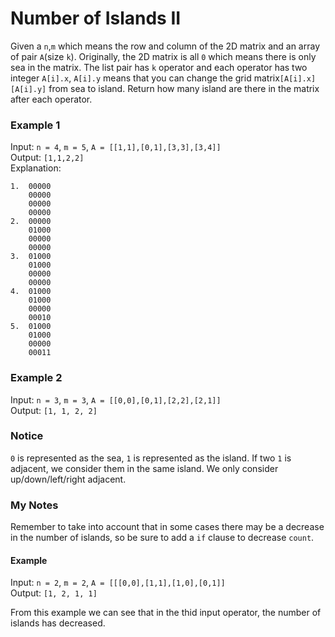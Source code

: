 # Number of Islands II

Given a `n`,`m` which means the row and column of the 2D matrix and an array of pair `A`(size `k`). Originally, the 2D matrix is all `0` which means there is only sea in the matrix. The list pair has `k` operator and each operator has two integer `A[i].x`, `A[i].y` means that you can change the grid matrix`[A[i].x][A[i].y]` from sea to island. Return how many island are there in the matrix after each operator.

### Example 1

Input: `n = 4`, `m = 5`, `A = [[1,1],[0,1],[3,3],[3,4]]`  
Output: `[1,1,2,2]`  
Explanation:
```
1.  00000
    00000
    00000
    00000
2.  00000
    01000
    00000
    00000
3.  01000
    01000
    00000
    00000
4.  01000
    01000
    00000
    00010
5.  01000
    01000
    00000
    00011
```

### Example 2

Input: `n = 3`, `m = 3`, `A = [[0,0],[0,1],[2,2],[2,1]]`  
Output: `[1, 1, 2, 2]`  

### Notice
`0` is represented as the sea, `1` is represented as the island. If two `1` is adjacent, we consider them in the same island. We only consider up/down/left/right adjacent.

### My Notes
Remember to take into account that in some cases there may be a decrease in the number of islands, so be sure to add a `if` clause to decrease `count`.

#### Example
Input: `n = 2`, `m = 2`, `A = [[[0,0],[1,1],[1,0],[0,1]]`  
Output: `[1, 2, 1, 1]`  

From this example we can see that in the thid input operator, the number of islands has decreased.